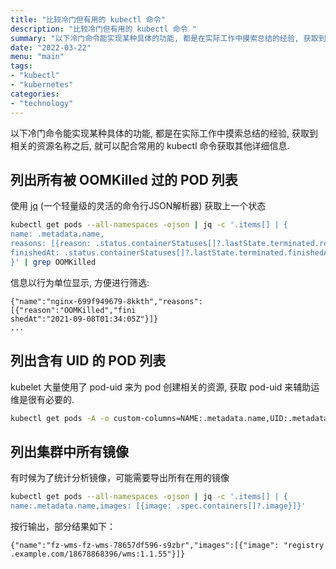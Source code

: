 ```yaml
---
title: "比较冷门但有用的 kubectl 命令"
description: "比较冷门但有用的 kubectl 命令 "
summary: "以下冷门命令能实现某种具体的功能, 都是在实际工作中摸索总结的经验, 获取到相关的资源名称之后, 就可以配合常用的 kubectl 命令获取其他详细信息."
date: "2022-03-22"
menu: "main"
tags:
- "kubectl"
- "kubernetes"
categories:
- "technology"
---
```


以下冷门命令能实现某种具体的功能, 都是在实际工作中摸索总结的经验, 获取到相关的资源名称之后, 就可以配合常用的 kubectl 命令获取其他详细信息.

## 列出所有被 OOMKilled 过的 POD 列表

使用 [jq](https://stedolan.github.io/jq/) (一个轻量级的灵活的命令行JSON解析器) 获取上一个状态

```sh
kubectl get pods --all-namespaces -ojson | jq -c '.items[] | {
name: .metadata.name,
reasons: [{reason: .status.containerStatuses[]?.lastState.terminated.reason, 
finishedAt: .status.containerStatuses[]?.lastState.terminated.finishedAt}]
}' | grep OOMKilled
```

信息以行为单位显示, 方便进行筛选:

```
{"name":"nginx-699f949679-8kkth","reasons":[{"reason":"OOMKilled","fini  
shedAt":"2021-09-08T01:34:05Z"}]}
...
```

## 列出含有 UID 的 POD 列表

kubelet 大量使用了 pod-uid 来为 pod 创建相关的资源, 获取 pod-uid 来辅助运维是很有必要的.

```sh
kubectl get pods -A -o custom-columns=NAME:.metadata.name,UID:.metadata.uid
```

## 列出集群中所有镜像

有时候为了统计分析镜像，可能需要导出所有在用的镜像

```sh
kubectl get pods --all-namespaces -ojson | jq -c '.items[] | {
name:.metadata.name,images: [{image: .spec.containers[]?.image}]}'
```

按行输出，部分结果如下：

```
{"name":"fz-wms-fz-wms-78657df596-s9zbr","images":[{"image": "registry
.example.com/18678868396/wms:1.1.55"}]}
```